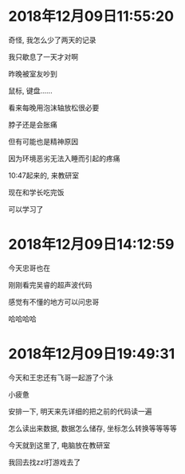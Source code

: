 # 2018年12月09日11:55:20

奇怪, 我怎么少了两天的记录

我只歇息了一天才对啊



昨晚被室友吵到

鼠标, 键盘......



看来每晚用泡沫轴放松很必要

脖子还是会胀痛

但有可能也是精神原因

因为环境恶劣无法入睡而引起的疼痛



10:47起来的, 来教研室

现在和学长吃完饭

可以学习了



# 2018年12月09日14:12:59

今天忠哥也在

刚刚看完吴睿的超声波代码

感觉有不懂的地方可以问忠哥

哈哈哈哈



# 2018年12月09日19:49:31

今天和王忠还有飞哥一起游了个泳

小疲惫

安排一下, 明天来先详细的把之前的代码读一遍

怎么读出来数据, 数据怎么储存, 坐标怎么转换等等等等



今天就到这里了, 电脑放在教研室

我回去找zzl打游戏去了